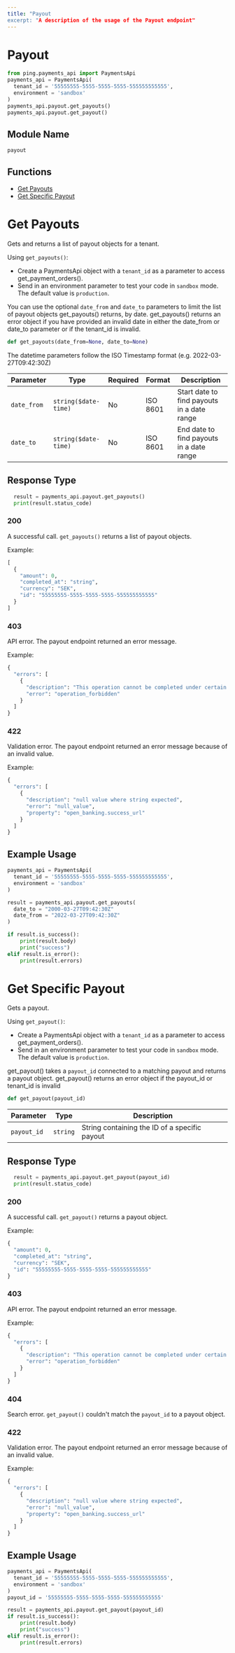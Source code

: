 ```yaml
---
title: "Payout
excerpt: "A description of the usage of the Payout endpoint"
---
```


# Payout

```python
from ping.payments_api import PaymentsApi
payments_api = PaymentsApi(
  tenant_id = '55555555-5555-5555-5555-555555555555',
  environment = 'sandbox'
)
payments_api.payout.get_payouts()
payments_api.payout.get_payout()

```

## Module Name

`payout`

## Functions

-   [Get Payouts](/doc/api_resources/payments_api//payout.md#get-payouts)
-   [Get Specific Payout](/doc/api_resources/payments_api//payout.md#get-specific-payout)

# Get Payouts

Gets and returns a list of payout objects for a tenant.

Using `get_payouts()`:

-   Create a PaymentsApi object with a `tenant_id` as a parameter to access get_payment_orders().
-   Send in an environment parameter to test your code in `sandbox` mode. The default value is `production`.

You can use the optional `date_from` and `date_to` parameters to limit the list of payout objects get_payouts() returns, by date. 
get_payouts() returns an error object if you have provided an invalid date in either the date_from or date_to parameter or if the tenant_id is invalid. 

```python
def get_payouts(date_from=None, date_to=None)
```

The datetime parameters follow the ISO Timestamp format (e.g. 2022-03-27T09:42:30Z)

| Parameter   | Type                 | Required | Format   | Description                                |
| ----------- | -------------------- | -------- | -------- | ------------------------------------------ |
| `date_from` | `string($date-time)` | No       | ISO 8601 | Start date to find payouts in a date range |
| `date_to`   | `string($date-time)` | No       | ISO 8601 | End date to find payouts in a date range   |

## Response Type

```python
  result = payments_api.payout.get_payouts()
  print(result.status_code)
```

### 200

A successful call. `get_payouts()` returns a list of payout objects.

Example:

```python
[
  {
    "amount": 0,
    "completed_at": "string",
    "currency": "SEK",
    "id": "55555555-5555-5555-5555-555555555555"
  }
]
```

### 403

API error. The payout endpoint returned an error message.

Example:

```python
{
  "errors": [
    {
      "description": "This operation cannot be completed under certain conditions",
      "error": "operation_forbidden"
    }
  ]
}
```

### 422

Validation error. The payout endpoint returned an error message because of an invalid value.

Example:

```python
{
  "errors": [
    {
      "description": "null value where string expected",
      "error": "null_value",
      "property": "open_banking.success_url"
    }
  ]
}
```

## Example Usage

```python
payments_api = PaymentsApi(
  tenant_id = '55555555-5555-5555-5555-555555555555',
  environment = 'sandbox'
)

result = payments_api.payout.get_payouts(
  date_to = "2000-03-27T09:42:30Z"
  date_from = "2022-03-27T09:42:30Z"
)

if result.is_success():
    print(result.body)
    print("success")
elif result.is_error():
    print(result.errors)
```

# Get Specific Payout

Gets a payout.

Using `get_payout()`:

-   Create a PaymentsApi object with a `tenant_id` as a parameter to access get_payment_orders().
-   Send in an environment parameter to test your code in `sandbox` mode. The default value is `production`.

get_payout() takes a `payout_id` connected to a matching payout and returns a payout object. 
get_payout() returns an error object if the payout_id or tenant_id is invalid

```python
def get_payout(payout_id)
```

| Parameter   | Type     | Description                                     |
| ----------- | -------- | ----------------------------------------------- |
| `payout_id` | `string` | String containing the ID of a specific payout |

## Response Type

```python
  result = payments_api.payout.get_payout(payout_id)
  print(result.status_code)
```

### 200

A successful call. `get_payout()` returns a payout object.

Example:

```python
{
  "amount": 0,
  "completed_at": "string",
  "currency": "SEK",
  "id": "55555555-5555-5555-5555-555555555555"
}
```

### 403

API error. The payout endpoint returned an error message.

Example:

```python
{
  "errors": [
    {
      "description": "This operation cannot be completed under certain conditions",
      "error": "operation_forbidden"
    }
  ]
}
```

### 404

Search error. `get_payout()` couldn't match the `payout_id` to a payout object.

### 422

Validation error. The payout endpoint returned an error message because of an invalid value.

Example:

```python
{
  "errors": [
    {
      "description": "null value where string expected",
      "error": "null_value",
      "property": "open_banking.success_url"
    }
  ]
}
```

## Example Usage

```python
payments_api = PaymentsApi(
  tenant_id = '55555555-5555-5555-5555-555555555555',
  environment = 'sandbox'
)
payout_id = '55555555-5555-5555-5555-555555555555'

result = payments_api.payout.get_payout(payout_id)
if result.is_success():
    print(result.body)
    print("success")
elif result.is_error():
    print(result.errors)
```

